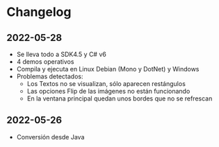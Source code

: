 # Changelog

## 2022-05-28
- Se lleva todo a SDK4.5 y C# v6
- 4 demos operativos
- Compila y ejecuta en Linux Debian (Mono y DotNet) y Windows
- Problemas detectados:
    - Los Textos no se visualizan, sólo aparecen restángulos
    - Las opciones Flip de las imágenes no están funcionando
    - En la ventana principal quedan unos bordes que no se refrescan

## 2022-05-26
- Conversión desde Java
